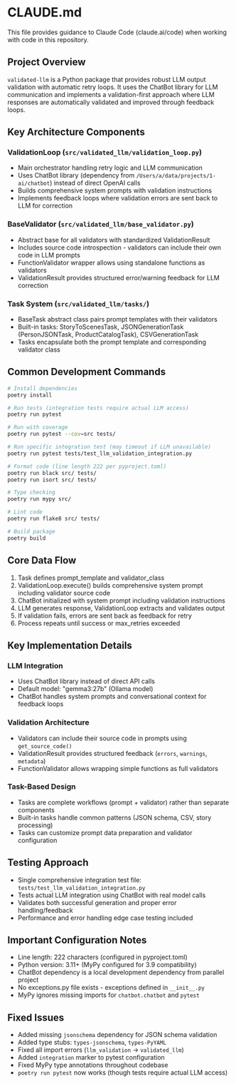 # CLAUDE.md

This file provides guidance to Claude Code (claude.ai/code) when working with code in this repository.

## Project Overview

`validated-llm` is a Python package that provides robust LLM output validation with automatic retry loops. It uses the ChatBot library for LLM communication and implements a validation-first approach where LLM responses are automatically validated and improved through feedback loops.

## Key Architecture Components

### ValidationLoop (`src/validated_llm/validation_loop.py`)
- Main orchestrator handling retry logic and LLM communication
- Uses ChatBot library (dependency from `/Users/a/data/projects/1-ai/chatbot`) instead of direct OpenAI calls
- Builds comprehensive system prompts with validation instructions
- Implements feedback loops where validation errors are sent back to LLM for correction

### BaseValidator (`src/validated_llm/base_validator.py`)
- Abstract base for all validators with standardized ValidationResult
- Includes source code introspection - validators can include their own code in LLM prompts
- FunctionValidator wrapper allows using standalone functions as validators
- ValidationResult provides structured error/warning feedback for LLM correction

### Task System (`src/validated_llm/tasks/`)
- BaseTask abstract class pairs prompt templates with their validators
- Built-in tasks: StoryToScenesTask, JSONGenerationTask (PersonJSONTask, ProductCatalogTask), CSVGenerationTask
- Tasks encapsulate both the prompt template and corresponding validator class

## Common Development Commands

```bash
# Install dependencies
poetry install

# Run tests (integration tests require actual LLM access)
poetry run pytest

# Run with coverage
poetry run pytest --cov=src tests/

# Run specific integration test (may timeout if LLM unavailable)
poetry run pytest tests/test_llm_validation_integration.py

# Format code (line length 222 per pyproject.toml)
poetry run black src/ tests/
poetry run isort src/ tests/

# Type checking
poetry run mypy src/

# Lint code
poetry run flake8 src/ tests/

# Build package
poetry build
```

## Core Data Flow

1. Task defines prompt_template and validator_class
2. ValidationLoop.execute() builds comprehensive system prompt including validator source code
3. ChatBot initialized with system prompt including validation instructions
4. LLM generates response, ValidationLoop extracts and validates output
5. If validation fails, errors are sent back as feedback for retry
6. Process repeats until success or max_retries exceeded

## Key Implementation Details

### LLM Integration
- Uses ChatBot library instead of direct API calls
- Default model: "gemma3:27b" (Ollama model)
- ChatBot handles system prompts and conversational context for feedback loops

### Validation Architecture
- Validators can include their source code in prompts using `get_source_code()`
- ValidationResult provides structured feedback (`errors`, `warnings`, `metadata`)
- FunctionValidator allows wrapping simple functions as full validators

### Task-Based Design
- Tasks are complete workflows (prompt + validator) rather than separate components
- Built-in tasks handle common patterns (JSON schema, CSV, story processing)
- Tasks can customize prompt data preparation and validator configuration

## Testing Approach

- Single comprehensive integration test file: `tests/test_llm_validation_integration.py`
- Tests actual LLM integration using ChatBot with real model calls
- Validates both successful generation and proper error handling/feedback
- Performance and error handling edge case testing included

## Important Configuration Notes

- Line length: 222 characters (configured in pyproject.toml)
- Python version: 3.11+ (MyPy configured for 3.9 compatibility)
- ChatBot dependency is a local development dependency from parallel project
- No exceptions.py file exists - exceptions defined in `__init__.py`
- MyPy ignores missing imports for `chatbot.chatbot` and `pytest`

## Fixed Issues

- Added missing `jsonschema` dependency for JSON schema validation
- Added type stubs: `types-jsonschema`, `types-PyYAML`
- Fixed all import errors (`llm_validation` → `validated_llm`)
- Added `integration` marker to pytest configuration
- Fixed MyPy type annotations throughout codebase
- `poetry run pytest` now works (though tests require actual LLM access)
